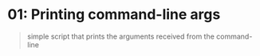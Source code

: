 # 01: Printing command-line args
> simple script that prints the arguments received from the command-line